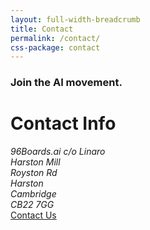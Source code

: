 ```yaml
---
layout: full-width-breadcrumb
title: Contact
permalink: /contact/
css-package: contact
---
```

<div id="contact-thanks">
    <div class="jumbotron">
        <h3 class="text-center animated fadeIn">Join the AI movement.</h3>
    </div>
</div>

<div class="container-fluid">
    <div class="container">
        <!-- Tab panes -->
      <div class="row">
      <div class="col-md-4">
          <h1>Contact Info</h1>
          <address>
            96Boards.ai c/o Linaro<br />
            Harston Mill<br />  
            Royston Rd<br />
            Harston<br />
            Cambridge<br />
            CB22 7GG<br />
          </address>
      </div>
      <div class="col-md-8">
          <div class="col-xs-12 text-center">
                <a class="btn email" href="mailto:contact@linaro.org?subject=96Boards.ai - {{page.url}}">
                    Contact Us
                </a>
            </div>
      </div>
      </div>
    </div>
</div>
